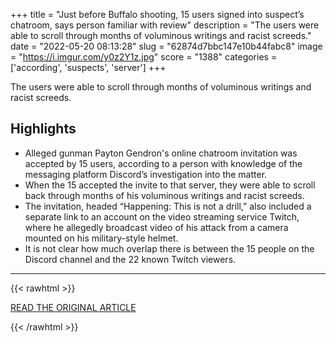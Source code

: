 +++
title = "Just before Buffalo shooting, 15 users signed into suspect’s chatroom, says person familiar with review"
description = "The users were able to scroll through months of voluminous writings and racist screeds."
date = "2022-05-20 08:13:28"
slug = "62874d7bbc147e10b44fabc8"
image = "https://i.imgur.com/y0z2Y1z.jpg"
score = "1388"
categories = ['according', 'suspects', 'server']
+++

The users were able to scroll through months of voluminous writings and racist screeds.

## Highlights

- Alleged gunman Payton Gendron's online chatroom invitation was accepted by 15 users, according to a person with knowledge of the messaging platform Discord’s investigation into the matter.
- When the 15 accepted the invite to that server, they were able to scroll back through months of his voluminous writings and racist screeds.
- The invitation, headed “Happening: This is not a drill,” also included a separate link to an account on the video streaming service Twitch, where he allegedly broadcast video of his attack from a camera mounted on his military-style helmet.
- It is not clear how much overlap there is between the 15 people on the Discord channel and the 22 known Twitch viewers.

---

{{< rawhtml >}}
  <p class="article-category">
    <a target="_blank" href="https://www.washingtonpost.com/investigations/2022/05/19/payton-gendron-discord-buffalo-shootings/?tid=ss_tw">READ THE ORIGINAL ARTICLE</a>
  </p>
{{< /rawhtml >}}
